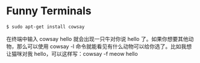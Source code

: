 # Funny Terminals

```sh
$ sudo apt-get install cowsay
```

在终端中输入 cowsay hello 就会出现一只牛对你说 hello 了。如果你想要其他动物，那么可以使用 cowsay -l 命令就能看见有什么动物可以给你选了。比如我想让猫咪对我 hello，可以这样写：cowsay -f meow hello
